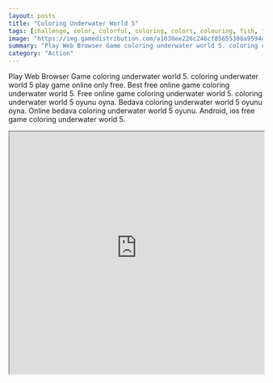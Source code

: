 ```yaml
---
layout: posts
title: "Coloring Underwater World 5"
tags: [challenge, color, colorful, coloring, colors, colouring, fish, free, game, games, html, html5, kids, sea, free, online, games, oyna, game, free, games, play, play, games]
image: "https://img.gamedistribution.com/a1038ee226c246cf85655308a9594d6a-512x384.jpeg"
summary: "Play Web Browser Game coloring underwater world 5. coloring underwater world 5 play game online only free. Best free online game coloring underwater world 5. Free online game coloring underwater world 5. coloring underwater world 5 oyunu oyna. Bedava coloring underwater world 5 oyunu oyna. Online bedava coloring underwater world 5 oyunu. Android, ios free game coloring underwater world 5."
category: "Action"
---
```


Play Web Browser Game coloring underwater world 5. coloring underwater world 5 play game online only free. Best free online game coloring underwater world 5. Free online game coloring underwater world 5. coloring underwater world 5 oyunu oyna. Bedava coloring underwater world 5 oyunu oyna. Online bedava coloring underwater world 5 oyunu. Android, ios free game coloring underwater world 5.

<iframe width="100%" height="480px;" src="https://html5.gamedistribution.com/a1038ee226c246cf85655308a9594d6a/"></iframe>
